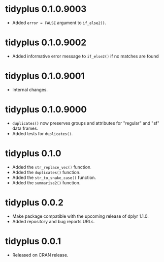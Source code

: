 <!-- NEWS.md is maintained by https://fledge.cynkra.com, contributors should not edit this file -->

# tidyplus 0.1.0.9003

- Added `error = FALSE` argument to `if_else2()`.

# tidyplus 0.1.0.9002

- Added informative error message to `if_else2()` if no matches are found

# tidyplus 0.1.0.9001

- Internal changes.

# tidyplus 0.1.0.9000

- `duplicates()` now preserves groups and attributes for "regular" and "sf" data frames.
- Added tests for `duplicates()`.

# tidyplus 0.1.0

- Added the `str_replace_vec()` function.
- Added the `duplicates()` function. 
- Added the `str_to_snake_case()` function. 
- Added the `summarise2()` function.


# tidyplus 0.0.2

- Make package compatible with the upcoming release of dplyr 1.1.0.
- Added repository and bug reports URLs.


# tidyplus 0.0.1

- Released on CRAN release.
